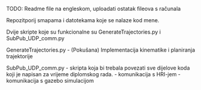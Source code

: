 TODO: Readme file na engleskom, uploadati ostatak fileova s računala

Repozitporij smapama i datotekama koje se nalaze kod mene. 

Dvije skripte koje su funkcionalne su GenerateTrajectories.py i SubPub_UDP_comm.py

GenerateTrajectories.py - (Pokušana) Implementacija kinematike i planiranja trajektorije

SubPub_UDP_comm.py - skripta koja bi trebala povezati sve dijelove koda koji je napisan za vrijeme diplomskog rada.
                   - komunikacija s HRI-jem
                   - komunikacija s gazebo simulacijom
                   


